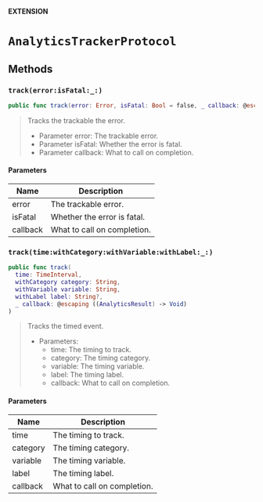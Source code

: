 **EXTENSION**

# `AnalyticsTrackerProtocol`

## Methods
### `track(error:isFatal:_:)`

```swift
public func track(error: Error, isFatal: Bool = false, _ callback: @escaping ((AnalyticsResult) -> Void))
```

> Tracks the trackable the error.
> - Parameter error: The trackable error.
> - Parameter isFatal: Whether the error is fatal.
> - Parameter callback: What to call on completion.

#### Parameters

| Name | Description |
| ---- | ----------- |
| error | The trackable error. |
| isFatal | Whether the error is fatal. |
| callback | What to call on completion. |

### `track(time:withCategory:withVariable:withLabel:_:)`

```swift
public func track(
  time: TimeInterval,
  withCategory category: String,
  withVariable variable: String,
  withLabel label: String?,
  _ callback: @escaping ((AnalyticsResult) -> Void)
)
```

> Tracks the timed event.
> - Parameters:
>   - time: The timing to track.
>   - category: The timing category.
>   - variable: The timing variable.
>   - label: The timing label.
>   - callback: What to call on completion.

#### Parameters

| Name | Description |
| ---- | ----------- |
| time | The timing to track. |
| category | The timing category. |
| variable | The timing variable. |
| label | The timing label. |
| callback | What to call on completion. |